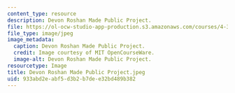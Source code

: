 ```yaml
---
content_type: resource
description: Devon Roshan Made Public Project.
file: https://ol-ocw-studio-app-production.s3.amazonaws.com/courses/4-301-introduction-to-the-visual-arts-spring-2007/933abd2eabf5d3b2b7dee32bd489b382_DevonRoshanMadePublicProject.jpeg
file_type: image/jpeg
image_metadata:
  caption: Devon Roshan Made Public Project.
  credit: Image courtesy of MIT OpenCourseWare.
  image-alt: Devon Roshan Made Public Project.
resourcetype: Image
title: Devon Roshan Made Public Project.jpeg
uid: 933abd2e-abf5-d3b2-b7de-e32bd489b382
---
```

